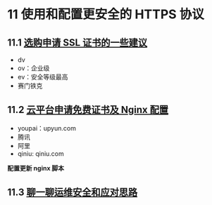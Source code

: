 # 11 使用和配置更安全的 HTTPS 协议

## 11.1 [选购申请 SSL 证书的一些建议](http://coding.imooc.com/lesson/95.html#mid=3167)

- dv
- ov：企业级
- ev：安全等级最高
- 赛门铁克

## 11.2 [云平台申请免费证书及 Nginx 配置](http://coding.imooc.com/lesson/95.html#mid=3168)

- youpai：upyun.com
- 腾讯
- 阿里
- qiniu: qiniu.com

**配置更新 nginx 脚本**

## 11.3 [聊一聊运维安全和应对思路](http://coding.imooc.com/lesson/95.html#mid=3208)
